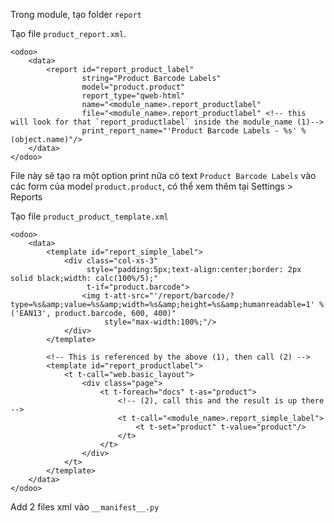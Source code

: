Trong module, tạo folder `report`

Tạo file `product_report.xml`.

    <odoo>
        <data>
            <report id="report_product_label"
                    string="Product Barcode Labels"
                    model="product.product"
                    report_type="qweb-html"
                    name="<module_name>.report_productlabel"
                    file="<module_name>.report_productlabel" <!-- this will look for that `report_productlabel` inside the module_name (1)-->
                    print_report_name="'Product Barcode Labels - %s' % (object.name)"/>
        </data>
    </odoo>

File này sẽ tạo ra một option print nữa có text `Product Barcode Labels` vào các form của model `product.product`, có thể xem thêm tại Settings > Reports

Tạo file `product_product_template.xml`

    <odoo>
        <data>
            <template id="report_simple_label">
                <div class="col-xs-3"
                     style="padding:5px;text-align:center;border: 2px solid black;width: calc(100%/5);"
                     t-if="product.barcode">
                    <img t-att-src="'/report/barcode/?type=%s&amp;value=%s&amp;width=%s&amp;height=%s&amp;humanreadable=1' % ('EAN13', product.barcode, 600, 400)"
                         style="max-width:100%;"/>
                </div>
            </template>

            <!-- This is referenced by the above (1), then call (2) -->
            <template id="report_productlabel">
                <t t-call="web.basic_layout">
                    <div class="page">
                        <t t-foreach="docs" t-as="product">
                            <!-- (2), call this and the result is up there -->
                            <t t-call="<module_name>.report_simple_label">
                                <t t-set="product" t-value="product"/>
                            </t>
                        </t>
                    </div>
                </t>
            </template>
        </data>
    </odoo>

Add 2 files xml vào `__manifest__.py`
